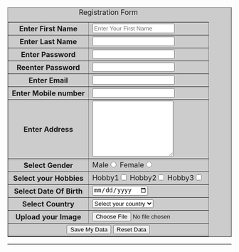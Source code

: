 <html>
<head>
<title>HTML Table</title>
</head>
<body>
<form method=""action="">
<table border="1" align="Center" width="400" bgcolor="#CCCCCC">
<caption>Registration Form</caption>
<tr>
<th>Enter First Name</th>
<td><input type="text" name="fn" id="fn1" maxlength="10" title="Enter Your First Name"
placeholder="Enter Your First Name"required/></td>
</tr>
<tr>
<th>Enter Last Name</th>
<td><input type="text"/></td>
</tr>
<tr>
<th>Enter Password</th>
<td><input type="password"/></td>
</tr>
<tr>
<th>Reenter
Password</th>
<td><input type="password"/></td>
</tr>
<tr>
<th>Enter Email</th>
<td><input type="email"/></td>
</tr>
<tr>
<th>Enter Mobile number</th>
<td><input type="number"/></td>
</tr>
<tr>
<th>Enter Address</th>
<td><textarea rows="8" cols="20"></textarea></td>
</tr>
<tr>
<th>Select Gender</th>
<td>
Male<input type="radio" name="g" value="m"/>
Female<input type="radio" name="g" value="f"/>
</td>
</tr>
<tr>
<th>Select your Hobbies</th>
<td>
Hobby1<input type="checkbox" name="x[]" value="h"/>
Hobby2<input type="checkbox" name="x[]" value="h2"/>
Hobby3<input type="checkbox" name="x[]" value="h3"/>
</td>
</tr>
<tr>
<th>Select Date Of Birth</th>
<td><input type="date"/></td>
</tr>
<tr>
<th>Select Country</th>
<td>
<select name="Country">
<option value="" selected="Selected" disabled="Disabled"> Select your country </option>
<option value="1">India</option>
<option value="2">Sri Lanka</option>
<option value="3">Australia</option>
<option value="4">Italy</option>
<option value="5">Japan</option>
</select>
</td>
</tr>
<tr>
<th>Upload your Image</th>
<td><input type="File"/></td>
</tr>
<tr>
<td colspan="2" align="Center"><input type="Submit" value="Save My Data"/>
<input type="Reset" value="Reset Data"/>
</td>
</tr>
</table>
</form>
<hr>

</body>
</html>

